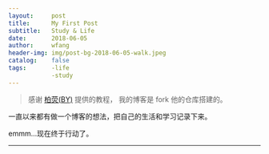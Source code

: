 ```yaml
---
layout:     post
title:      My First Post
subtitle:   Study & Life
date:       2018-06-05
author:     wfang
header-img: img/post-bg-2018-06-05-walk.jpeg
catalog:    false
tags:       -life
            -study
---
```


>  感谢 [柏荧(BY)](https://github.com/qiubaiying) 提供的教程，
我的博客是 fork 他的仓库搭建的。

一直以来都有做一个博客的想法，把自己的生活和学习记录下来。

emmm...现在终于行动了。

***
